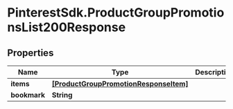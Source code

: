 # PinterestSdk.ProductGroupPromotionsList200Response

## Properties

Name | Type | Description | Notes
------------ | ------------- | ------------- | -------------
**items** | [**[ProductGroupPromotionResponseItem]**](ProductGroupPromotionResponseItem.md) |  | 
**bookmark** | **String** |  | [optional] 


